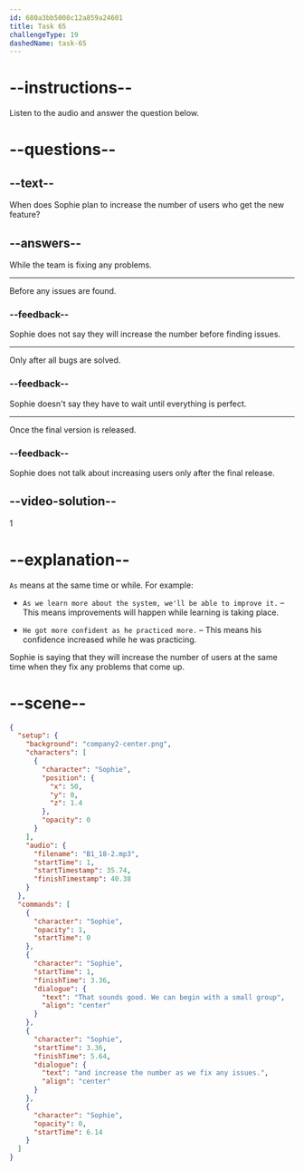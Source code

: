 ```yaml
---
id: 680a3bb5008c12a859a24601
title: Task 65
challengeType: 19
dashedName: task-65
---
```


<!-- (Audio) Sophie: That sounds good. We can begin with a small group and increase the number as we fix any issues. -->

# --instructions--

Listen to the audio and answer the question below.

# --questions--

## --text--

When does Sophie plan to increase the number of users who get the new feature?

## --answers--

While the team is fixing any problems.

---

Before any issues are found.

### --feedback--

Sophie does not say they will increase the number before finding issues.

---

Only after all bugs are solved.

### --feedback--

Sophie doesn't say they have to wait until everything is perfect.

---

Once the final version is released.

### --feedback--

Sophie does not talk about increasing users only after the final release.

## --video-solution--

1

# --explanation--

`As` means at the same time or while. For example:

- `As we learn more about the system, we'll be able to improve it.` – This means improvements will happen while learning is taking place.

- `He got more confident as he practiced more.` – This means his confidence increased while he was practicing.

Sophie is saying that they will increase the number of users at the same time when they fix any problems that come up.

# --scene--

```json
{
  "setup": {
    "background": "company2-center.png",
    "characters": [
      {
        "character": "Sophie",
        "position": {
          "x": 50,
          "y": 0,
          "z": 1.4
        },
        "opacity": 0
      }
    ],
    "audio": {
      "filename": "B1_18-2.mp3",
      "startTime": 1,
      "startTimestamp": 35.74,
      "finishTimestamp": 40.38
    }
  },
  "commands": [
    {
      "character": "Sophie",
      "opacity": 1,
      "startTime": 0
    },
    {
      "character": "Sophie",
      "startTime": 1,
      "finishTime": 3.36,
      "dialogue": {
        "text": "That sounds good. We can begin with a small group",
        "align": "center"
      }
    },
    {
      "character": "Sophie",
      "startTime": 3.36,
      "finishTime": 5.64,
      "dialogue": {
        "text": "and increase the number as we fix any issues.",
        "align": "center"
      }
    },
    {
      "character": "Sophie",
      "opacity": 0,
      "startTime": 6.14
    }
  ]
}
```
